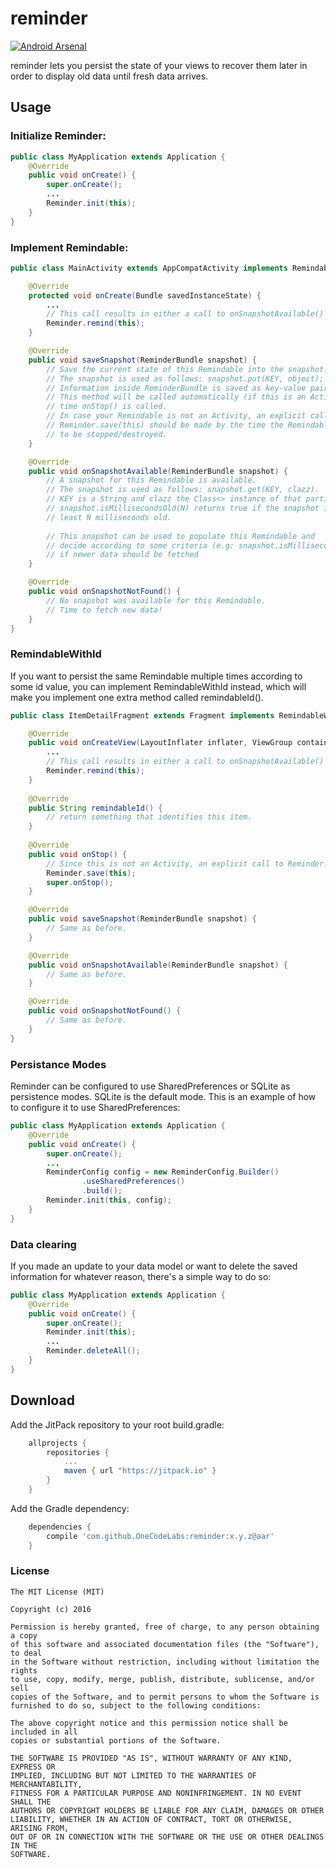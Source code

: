 # reminder
[![Android Arsenal](https://img.shields.io/badge/Android%20Arsenal-reminder-green.svg?style=true)](https://android-arsenal.com/details/1/3709)

reminder lets you persist the state of your views to recover them later in order to display old data until fresh data arrives.

Usage
--------

### Initialize Reminder:

```java
public class MyApplication extends Application {
    @Override
    public void onCreate() {
        super.onCreate();
        ...
        Reminder.init(this);
    }
}

```

### Implement Remindable:

```java
public class MainActivity extends AppCompatActivity implements Remindable {

    @Override
    protected void onCreate(Bundle savedInstanceState) {
        ...
        // This call results in either a call to onSnapshotAvailable() or onSnapshotNotFound().
        Reminder.remind(this);
    }

    @Override
    public void saveSnapshot(ReminderBundle snapshot) {
        // Save the current state of this Remindable into the snapshot.
        // The snapshot is used as follows: snapshot.put(KEY, object);
        // Information inside ReminderBundle is saved as key-value pairs.
        // This method will be called automatically (if this is an Activity) by the 
        // time onStop() is called.
        // In case your Remindable is not an Activity, an explicit call to 
        // Reminder.save(this) should be made by the time the Remindable is about
        // to be stopped/destroyed.
    }

    @Override
    public void onSnapshotAvailable(ReminderBundle snapshot) {
        // A snapshot for this Remindable is available.
        // The snapshot is used as follows: snapshot.get(KEY, clazz).
        // KEY is a String and clazz the Class<> instance of that particular object.
        // snapshot.isMillisecondsOld(N) returns true if the snapshot is at
        // least N milliseconds old.
        
        // This snapshot can be used to populate this Remindable and
        // decide according to some criteria (e.g: snapshot.isMillisecondsOld(TIME_LIMIT))
        // if newer data should be fetched
    }

    @Override
    public void onSnapshotNotFound() {
        // No snapshot was available for this Remindable.
        // Time to fetch new data!
    }
}

```

### RemindableWithId

If you want to persist the same Remindable multiple times according to some id value, you can implement RemindableWithId instead, which will make you implement one extra method called remindableId().

```java
public class ItemDetailFragment extends Fragment implements RemindableWithId {

    @Override
    public void onCreateView(LayoutInflater inflater, ViewGroup container, Bundle savedInstanceState) {
        ...
        // This call results in either a call to onSnapshotAvailable() or onSnapshotNotFound().
        Reminder.remind(this);
    }
    
    @Override
    public String remindableId() {
        // return something that identifies this item.
    }
    
    @Override
    public void onStop() {
        // Since this is not an Activity, an explicit call to Reminder.save(this) must be made.
        Reminder.save(this);
        super.onStop();
    }

    @Override
    public void saveSnapshot(ReminderBundle snapshot) {
        // Same as before.
    }

    @Override
    public void onSnapshotAvailable(ReminderBundle snapshot) {
        // Same as before.
    }

    @Override
    public void onSnapshotNotFound() {
        // Same as before.
    }
}

```

### Persistance Modes

Reminder can be configured to use SharedPreferences or SQLite as persistence modes. SQLite is the default mode. This is an example of how to configure it to use SharedPreferences:

```java
public class MyApplication extends Application {
    @Override
    public void onCreate() {
        super.onCreate();
        ...
        ReminderConfig config = new ReminderConfig.Builder()
                .useSharedPreferences()
                .build();
        Reminder.init(this, config);
    }
}

```

### Data clearing

If you made an update to your data model or want to delete the saved information for whatever reason, there's a simple way to do so:

```java
public class MyApplication extends Application {
    @Override
    public void onCreate() {
        super.onCreate();
        Reminder.init(this);
        ...
        Reminder.deleteAll();
    }
}

```

Download
--------
Add the JitPack repository to your root build.gradle:

```groovy
	allprojects {
		repositories {
			...
			maven { url "https://jitpack.io" }
		}
	}
```
Add the Gradle dependency:
```groovy
	dependencies {
		compile 'com.github.OneCodeLabs:reminder:x.y.z@aar'
	}
```

### License

    The MIT License (MIT)
    
    Copyright (c) 2016 
    
    Permission is hereby granted, free of charge, to any person obtaining a copy
    of this software and associated documentation files (the "Software"), to deal
    in the Software without restriction, including without limitation the rights
    to use, copy, modify, merge, publish, distribute, sublicense, and/or sell
    copies of the Software, and to permit persons to whom the Software is
    furnished to do so, subject to the following conditions:
    
    The above copyright notice and this permission notice shall be included in all
    copies or substantial portions of the Software.
    
    THE SOFTWARE IS PROVIDED "AS IS", WITHOUT WARRANTY OF ANY KIND, EXPRESS OR
    IMPLIED, INCLUDING BUT NOT LIMITED TO THE WARRANTIES OF MERCHANTABILITY,
    FITNESS FOR A PARTICULAR PURPOSE AND NONINFRINGEMENT. IN NO EVENT SHALL THE
    AUTHORS OR COPYRIGHT HOLDERS BE LIABLE FOR ANY CLAIM, DAMAGES OR OTHER
    LIABILITY, WHETHER IN AN ACTION OF CONTRACT, TORT OR OTHERWISE, ARISING FROM,
    OUT OF OR IN CONNECTION WITH THE SOFTWARE OR THE USE OR OTHER DEALINGS IN THE
    SOFTWARE.

